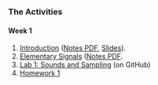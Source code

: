 ### The Activities

#### Week 1
1. [Introduction](http://nbviewer.ipython.org/github/cpjobling/EG-247-Resources/blob/master/introduction/Introduction.ipynb) ([Notes PDF](introduction/Introduction.pdf), [Slides](introduction/Introduction.slides.html)).
1. [Elementary Signals](http://nbviewer.ipython.org/github/cpjobling/EG-247-Resources/blob/master/week1/elementary_signals.ipynb) ([Notes PDF](week1/elementary_signals.pdf).
1. <a href="https://github.com/cpjobling/EG-247-Resources/tree/master/portfolio/lab01" target="_blank">Lab 1: Sounds and Sampling</a> (on GitHub)
1. [Homework 1](introduction/Homework%201.pdf)

<!--
<h4>Week 2</h4>
<ul>
<li>
<a href="http://nbviewer.ipython.org/github/cpjobling/EG-247-Resources/blob/master/week2/laplace.ipynb">The Laplace Transform</a> (<a href="week2/laplace.pdf">Notes PDF</a>)</li>
<li>
<a href="http://nbviewer.ipython.org/github/cpjobling/EG-247-Resources/blob/master/week2/inverse_laplace.ipynb">The Inverse Laplace Transform</a> (<a href="week2/inverse_laplace.pdf">Notes PDF</a>)</li>
<li><a href="https://github.com/cpjobling/EG-247-Resources/tree/master/portfolio/lab02" target="_blank">Lab 2: Elementary Signals</a> (on GitHub)</li>
</ul>

<h4>Week 3</h4>
<ul>

<li>
<a href="http://nbviewer.ipython.org/github/cpjobling/EG-247-Resources/blob/master/week3/circuit_analysis.ipynb">Circuit Analysis with the Laplace Transform</a> (<a href="week3/circuit_analysis.pdf">Notes PDF</a>)</li>
<li>
<a href="http://nbviewer.ipython.org/github/cpjobling/EG-247-Resources/blob/master/week3/transfer_functions.ipynb">Transfer Functions of Circuits</a> (<a href="week3/transfer_functions.pdf">Notes PDF</a>)</li>
<li><a href="https://github.com/cpjobling/EG-247-Resources/tree/master/portfolio/lab03" target="_blank">Lab 3: Laplace and Inverse Laplace Transforms</a> (on GitHub)</li>
</ul>
<h4>Week 4</h4>
<ul>
<li>
<a href="http://nbviewer.ipython.org/github/cpjobling/EG-247-Resources/blob/master/week4/convolution.ipynb">The Impulse Response and Convolution</a> (<a href="week4/convolution.pdf">Notes PDF</a>)</li>
<li><a href="https://github.com/cpjobling/EG-247-Resources/tree/master/portfolio/lab04" target="_blank">Lab 4: Laplace Transforms for Circuit Analysis</a> (on GitHub)</li>
</ul>
<h4>Week 5</h4>
<ul>
<li>
<a href="http://nbviewer.ipython.org/github/cpjobling/EG-247-Resources/blob/master/fourier_series/trig_fseries.ipynb">The Trigonometric Fourier Series (Revision)</a> (<a href="fourier_series/trig_fseries.pdf">Notes PDF</a>).
<li>
<a href="http://nbviewer.ipython.org/github/cpjobling/EG-247-Resources/blob/master/week5/exp_fs1.ipynb">Exponential Fourier Series</a>
(<a href="week5/exp_fs1.pdf">Notes PDF</a>).</li>
<li>
<a href="http://nbviewer.ipython.org/github/cpjobling/EG-247-Resources/blob/master/week5/exp_fs2.ipynb">Exponential Fourier Series (Part 2)</a> (<a href="week5/exp_fs2.pdf">Notes PDF</a>).</li>
<li><a href="https://github.com/cpjobling/EG-247-Resources/tree/master/portfolio/lab06" target="_blank">Lab 6: To be confirmed.</a> (on GitHub)</li>
</ul>
<h4>Week 6</h4>
<ul>
<li>
<a href="http://nbviewer.ipython.org/github/cpjobling/EG-247-Resources/blob/master/week6/ft1.ipynb">The Fourier Transform (Part 1)</a> (<a href="week6/ft1.pdf">Notes PDF</a>)</li>
<li>
<a href="http://nbviewer.ipython.org/github/cpjobling/EG-247-Resources/blob/master/week6/ft2.ipynb">The Fourier Transform (Part 2)</a> (<a href="week6/ft2.pdf">Nodes PDF</a>)</li>
<li><a href="https://github.com/cpjobling/EG-247-Resources/tree/master/portfolio/lab07" target="_blank">Lab 7: Fourier Series</a> (on GitHub)</li>
</ul>
<h4>Week 7</h4>
<ul>
<li>
<a href="http://nbviewer.ipython.org/github/cpjobling/EG-247-Resources/blob/master/week8/ft3.ipynb">Fourier Transforms for Circuit and LTI Systems Analysis</a> (<a href="week8/ft3.pdf">Notes PDF</a>)</li>
<li>
<a href="http://nbviewer.ipython.org/github/cpjobling/EG-247-Resources/blob/master/week8/ft4.ipynb">Introduction to Filters</a> (<a href="week8/ft4.pdf">Notes PDF</a>)</li>
<li><a href="https://github.com/cpjobling/EG-247-Resources/tree/master/portfolio/lab7" target="_blank">Lab 7: Fourier Series</a> (on GitHub)</li>
</ul>

<h4>Week 9</h4>
<ul>
<li>
<a href="http://nbviewer.ipython.org/github/cpjobling/EG-247-Resources/blob/master/week9/sampling.html">Sampling Theory</a> (<a href="week9/sampling.pdf">Notes PDF</a>)</li>
<li>
<a href="http://nbviewer.ipython.org/github/cpjobling/EG-247-Resources/blob/master/week9/z-transform.html">The Z-Transform</a> (<a href="week9/z-transform.pdf">Notes PDF</a>)</li>
<li><a href="https://github.com/cpjobling/EG-247-Resources/tree/master/portfolio/lab8" target="_blank">Lab 8: Filters</a> (on GitHub)</li>
</ul>
<h4>Week 10</h4>
<ul>
  <li>
<a href="http://nbviewer.ipython.org/github/cpjobling/EG-247-Resources/blob/master/week10/i-z-transform.html">The Inverse Z-Transform</a> (<a href="week10/i-z-transform.pdf">Notes PDF</a>)</li>
<li>
<a href="http://nbviewer.ipython.org/github/cpjobling/EG-247-Resources/blob/master/week10/dt-models.html">Discrete Time System Models</a> (<a href="week10/dt-models.pdf">Notes PDF</a>)</li>
</ul>
-->
